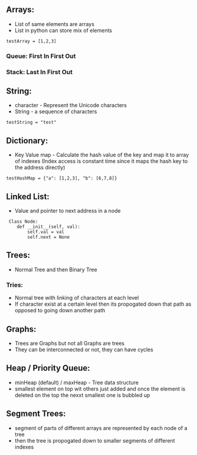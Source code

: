## Arrays:

- List of same elements are arrays
- List in python can store mix of elements

`testArray = [1,2,3]`

### Queue: First In First Out

### Stack: Last In First Out

## String:

- character - Represent the Unicode characters
- String - a sequence of characters

`testString = "test"`

## Dictionary:

- Key Value map - Calculate the hash value of the key and map it to array of indexes (Index access is constant time since it maps the hash key to the address directly)

`testHashMap = {"a": [1,2,3], "b": [6,7,8]}`

## Linked List:

- Value and pointer to next address in a node

```
 Class Node:
    def __init__(self, val):
        self.val = val
        self.next = None
```

## Trees:

- Normal Tree and then Binary Tree

### Tries:

- Normal tree with linking of characters at each level
- If character exist at a certain level then its propogated down that path as opposed to going down another path

## Graphs:

- Trees are Graphs but not all Graphs are trees
- They can be interconnected or not, they can have cycles

## Heap / Priority Queue:

- minHeap (default) / maxHeap - Tree data structure
- smallest element on top wit others just added and once the element is deleted on the top the nexxt smallest one is bubbled up

## Segment Trees:

- segment of parts of different arrays are represented by each node of a tree
- then the tree is propogated down to smaller segments of different indexes
